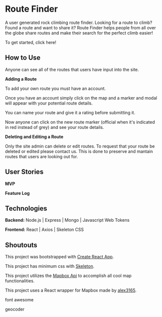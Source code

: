 # Route Finder

A user generated rock climbing route finder. Looking for a route to climb? Found a route and want to share it? Route Finder helps people from all over the globe share routes and make their search for the perfect climb easier!

To get started, click here!

## How to Use

Anyone can see all of the routes that users have input into the site.

**Adding a Route**

To add your own route you must have an account.

Once you have an account simply click on the map and a marker and modal will appear with your potential route details.

You can name your route and give it a rating before submitting it.

Now anyone can click on the new route marker (official when it's indicated in red instead of grey) and see your route details.

**Deleting and Editing a Route**

Only the site admin can delete or edit routes. To request that your route be deleted or edited please contact us. This is done to preserve and mantain routes that users are looking out for.

## User Stories

**MVP**

**Feature Log**

## Technologies

**Backend:** Node.js | Express | Mongo | Javascript Web Tokens

**Frontend:** React | Axios | Skeleton CSS 

## Shoutouts

This project was bootstrapped with [Create React App](https://github.com/facebookincubator/create-react-app).

This project has minimum css with [Skeleton](http://getskeleton.com/).

This project utilizes the [Mapbox Api](https://www.mapbox.com/) to accomplish all cool map functionalities.

This project uses a React wrapper for Mapbox made by [alex3165](https://github.com/alex3165/react-mapbox-gl).

font awesome

geocoder